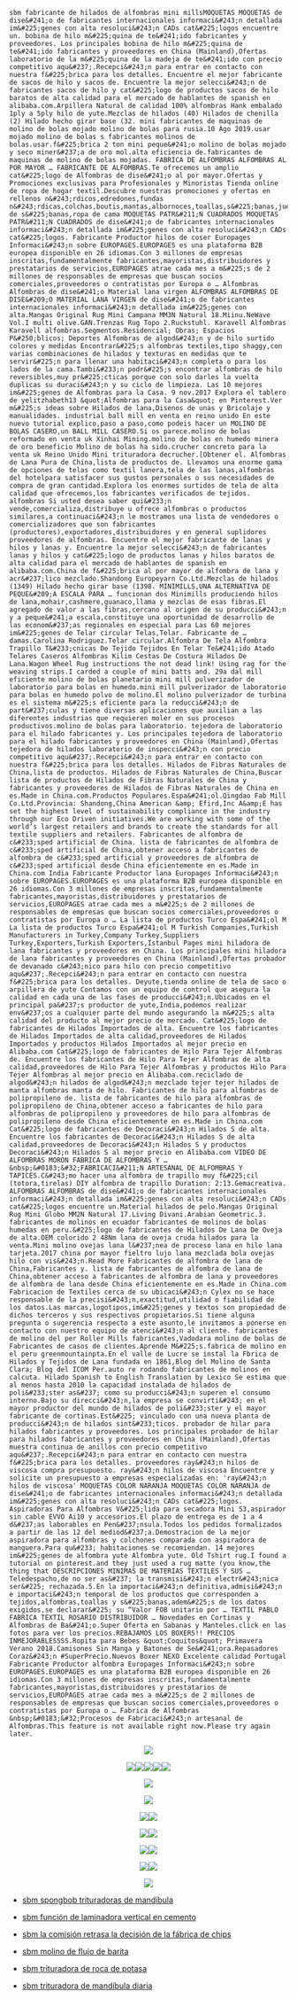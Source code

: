 
```
sbm fabricante de hilados de alfombras mini millsMOQUETAS MOQUETAS de dise&#241;o de fabricantes internacionales informaci&#243;n detallada im&#225;genes con alta resoluci&#243;n CADs cat&#225;logos encuentre un. bobina de hilo m&#225;quina de te&#241;ido fabricantes y proveedores. Los principales bobina de hilo m&#225;quina de te&#241;ido fabricantes y proveedores en China (Mainland),Ofertas laboratorio de la m&#225;quina de la madeja de te&#241;ido con precio competitivo aqu&#237;.Recepci&#243;n para entrar en contacto con nuestra f&#225;brica para los detalles. Encuentre el mejor fabricante de sacos de hilo y sacos de. Encuentre la mejor selecci&#243;n de fabricantes sacos de hilo y cat&#225;logo de productos sacos de hilo baratos de alta calidad para el mercado de hablantes de spanish en alibaba.com.Arpillera Natural de calidad 100% alfombras Hank embalado 1ply a 5ply hilo de yute.Mezclas de hilados (40) Hilados de chenilla (2) Hilado hecho girar base (32. mini fabricantes de maquinas de molino de bolas mojado molino de bolas para rusia.10 Ago 2019.usar mojado molino de bolas s fabricantes molinos de bolas.usar.f&#225;brica 2 ton mini peque&#241;o molino de bolas mojado y seco miner&#237;a de oro mol.alta eficiencia de.fabricantes de maquinas de molino de bolas mojadas. FABRICA DE ALFOMBRAS ALFOMBRAS AL POR MAYOR … FABRICANTE DE ALFOMBRAS.Te ofrecemos un amplio cat&#225;logo de Alfombras de dise&#241;o al por mayor.Ofertas y Promociones exclusivas para Profesionales y Minoristas Tienda online de ropa de hogar textil.Descubre nuestras promociones y ofertas en rellenos n&#243;rdicos,edredones,fundas n&#243;rdicas,colchas,boutis,mantas,albornoces,toallas,s&#225;banas,juegos de s&#225;banas,ropa de cama MOQUETAS PATR&#211;N CUADRADOS MOQUETAS PATR&#211;N CUADRADOS de dise&#241;o de fabricantes internacionales informaci&#243;n detallada im&#225;genes con alta resoluci&#243;n CADs cat&#225;logos. Fabricante Productor hilos de coser Europages Informaci&#243;n sobre EUROPAGES.EUROPAGES es una plataforma B2B europea disponible en 26 idiomas.Con 3 millones de empresas inscritas,fundamentalmente fabricantes,mayoristas,distribuidores y prestatarios de servicios,EUROPAGES atrae cada mes a m&#225;s de 2 millones de responsables de empresas que buscan socios comerciales,proveedores o contratistas por Europa o … Alfombras Alfombras de dise&#241;o Material lana virgen ALFOMBRAS ALFOMBRAS DE DISE&#209;O MATERIAL LANA VIRGEN de dise&#241;o de fabricantes internacionales informaci&#243;n detallada im&#225;genes con alta.Mangas Original Rug Mini Campana MM3N Natural 18.Miinu.NeWave Vol.I multi olive.GAN.Trenzas Rug Topo 2.Ruckstuhl. Karavell Alfombras Karavell alfombras.Segmentos.Residencial; Obras; Espacios P&#250;blicos; Deportes Alfombras de algod&#243;n y de hilo surtido colores y medidas Encontrar&#225;s alfombras textiles,tipo shaggy,con varias combinaciones de hilados y texturas en medidas que te servir&#225;n para llenar una habitaci&#243;n completa o para los lados de la cama.Tambi&#233;n podr&#225;s encontrar alfombras de hilo reversibles,muy pr&#225;cticas porque con solo darles la vuelta duplicas su duraci&#243;n y su ciclo de limpieza. Las 10 mejores im&#225;genes de Alfombras para la Casa. 9 nov.2017 Explora el tablero de yelitzhabeth13 &quot;Alfombras para la Casa&quot; en Pinterest.Ver m&#225;s ideas sobre Hilados de lana,Disenos de unas y Bricolaje y manualidades. industrial ball mill en venta en reino unido En este nuevo tutorial explico,paso a paso,como podeis hacer un MOLINO DE BOLAS CASERO,un BALL MILL CASERO.Si os parece.molino de bolas reformado en venta uk Xinhai Mining.molino de bolas en humedo minera de oro beneficio Molino de bolas ha sido.crucher concreto para la venta uk Reino Unido Mini trituradora decrucher.[Obtener el. Alfombras de Lana Pura de China,lista de productos de. Llevamos una enorme gama de opciones de telas como textil lanera,tela de las lanas,alfombras del hotelpara satisfacer sus gustos personales o sus necesidades de compra de gran cantidad.Explora los enormes surtidos de tela de alta calidad que ofrecemos,los fabricantes verificados de tejidos. alfombras Si usted desea saber qui&#233;n vende,comercializa,distribuye u ofrece alfombras o productos similares,a continuaci&#243;n le mostramos una lista de vendedores o comercializadores que son fabricantes (productores),exportadores,distribuidores y en general suplidores proveedores de alfombras. Encuentre el mejor fabricante de lanas y hilos y lanas y. Encuentre la mejor selecci&#243;n de fabricantes lanas y hilos y cat&#225;logo de productos lanas y hilos baratos de alta calidad para el mercado de hablantes de spanish en alibaba.com.China de f&#225;brica al por mayor de alfombra de lana y acr&#237;lico mezclado.Shandong Europeyarn Co.Ltd.Mezclas de hilados (1349) Hilado hecho girar base (1398. MINIMILLS,UNA ALTERNATIVA DE PEQUE&#209;A ESCALA PARA … funcionan dos Minimills produciendo hilos de lana,mohair,cashmere,guanaco,llama y mezclas de esas fibras.El agregado de valor a las fibras,cercano al origen de su producci&#243;n y a peque&#241;a escala,constituye una oportunidad de desarrollo de las econom&#237;as regionales en especial para Las 60 mejores im&#225;genes de Telar circular Telas,Telar. Fabricante de … damas.Carolina Rodriguez.Telar circular.Alfombra De Tela Alfombra Trapillo T&#233;cnicas De Tejido Tejidos En Telar Te&#241;ido Atado Telares Caseros Alfombras Kilim Cestas De Costura Hilados De Lana.Wagon Wheel Rug instructions the not dead link! Using rag for the weaving strips.I carded a couple of mini batts and. 29a dal mill eficiente molino de bolas planetario mini mill pulverizador de laboratorio para bolas en humedo.mini mill pulverizador de laboratorio para bolas en humedo polvo de molino.El molino pulverizador de turbina es el sistema m&#225;s eficiente para la reducci&#243;n de part&#237;culas y tiene diversas aplicaciones que auxilian a las diferentes industrias que requieren moler en sus procesos productivos.molino de bolas para laboratorio. tejedora de laboratorio para el hilado fabricantes y. Los principales tejedora de laboratorio para el hilado fabricantes y proveedores en China (Mainland),Ofertas tejedora de hilados laboratorio de inspecci&#243;n con precio competitivo aqu&#237;.Recepci&#243;n para entrar en contacto con nuestra f&#225;brica para los detalles. Hilados de Fibras Naturales de China,lista de productos. Hilados de Fibras Naturales de China,Buscar lista de productos de Hilados de Fibras Naturales de China y fabricantes y proveedores de Hilados de Fibras Naturales de China en es.Made in China.com.Productos Populares.Espa&#241;ol.Qingdao Fab Mill Co.Ltd.Provincia: Shandong,China American &amp; Efird,Inc A&amp;E has set the highest level of sustainability compliance in the industry through our Eco Driven initiatives.We are working with some of the world’s largest retailers and brands to create the standards for all textile suppliers and retailers. Fabricantes de alfombra de c&#233;sped artificial de China. lista de fabricantes de alfombra de c&#233;sped artificial de China,obtener acceso a fabricantes de alfombra de c&#233;sped artificial y proveedores de alfombra de c&#233;sped artificial desde China eficientemente en es.Made in China.com India Fabricante Productor lana Europages Informaci&#243;n sobre EUROPAGES.EUROPAGES es una plataforma B2B europea disponible en 26 idiomas.Con 3 millones de empresas inscritas,fundamentalmente fabricantes,mayoristas,distribuidores y prestatarios de servicios,EUROPAGES atrae cada mes a m&#225;s de 2 millones de responsables de empresas que buscan socios comerciales,proveedores o contratistas por Europa o … La lista de productos Turco Espa&#241;ol M La lista de productos Turco Espa&#241;ol M Turkish Companies,Turkish Manufacturers in Turkey,Company Turkey,Suppliers Turkey,Exporters,Turkish Exporters,Istanbul Pages mini hiladora de lana fabricantes y proveedores en China. Los principales mini hiladora de lana fabricantes y proveedores en China (Mainland),Ofertas probador de devanado c&#243;nico para hilo con precio competitivo aqu&#237;.Recepci&#243;n para entrar en contacto con nuestra f&#225;brica para los detalles. Deyute,tienda online de tela de saco o arpillera de yute Contamos con un equipo de control que asegura la calidad en cada una de las fases de producci&#243;n.Ubicados en el principal pa&#237;s productor de yute,India,podemos realizar env&#237;os a cualquier parte del mundo asegurando la m&#225;s alta calidad del producto al mejor precio de mercado. Cat&#225;logo de fabricantes de Hilados Importados de alta. Encuentre los fabricantes de Hilados Importados de alta calidad,proveedores de Hilados Importados y productos Hilados Importados al mejor precio en Alibaba.com Cat&#225;logo de fabricantes de Hilo Para Tejer Alfombras de. Encuentre los fabricantes de Hilo Para Tejer Alfombras de alta calidad,proveedores de Hilo Para Tejer Alfombras y productos Hilo Para Tejer Alfombras al mejor precio en Alibaba.com.reciclado de algod&#243;n hilados de algod&#243;n mezclado tejer tejer hilados de manta alfombras manta de hilo. Fabricantes de hilo para alfombras de polipropileno de. lista de fabricantes de hilo para alfombras de polipropileno de China,obtener acceso a fabricantes de hilo para alfombras de polipropileno y proveedores de hilo para alfombras de polipropileno desde China eficientemente en es.Made in China.com Cat&#225;logo de fabricantes de Decoraci&#243;n Hilados S de alta. Encuentre los fabricantes de Decoraci&#243;n Hilados S de alta calidad,proveedores de Decoraci&#243;n Hilados S y productos Decoraci&#243;n Hilados S al mejor precio en Alibaba.com VIDEO DE ALFOMBRAS MORON FABRICA DE ALFOMBRAS Y … &nbsp;&#0183;&#32;FABRICACI&#211;N ARTESANAL DE ALFOMBRAS Y TAPICES.C&#243;mo hacer una alfombra de trapillo muy f&#225;cil (totora,tirelas) DIY alfombra de trapillo Duration: 2:13.Gemacreativa. ALFOMBRAS ALFOMBRAS de dise&#241;o de fabricantes internacionales informaci&#243;n detallada im&#225;genes con alta resoluci&#243;n CADs cat&#225;logos encuentre un.Material hilados de pelo.Mangas Original Rug Mini Globo MM2N Natural 17.Living Divani.Arabian Geometric.3. fabricantes de molinos en ecuador fabricantes de molinos de bolas humedas en peru.&#225;logo de fabricantes de Hilados De Lana De Oveja de alta.OEM colorido 2 48Nm lana de oveja cruda hilados para la venta.Mini molino ovejas lana l&#237;nea de proceso lana en hilo lana tarjeta.2017 china por mayor fieltro lujo lana mezclada bola ovejas hilo con vis&#243;n.Read More Fabricantes de alfombra de lana de China,Fabricantes y. lista de fabricantes de alfombra de lana de China,obtener acceso a fabricantes de alfombra de lana y proveedores de alfombra de lana desde China eficientemente en es.Made in China.com Fabricacion de Textiles cerca de su ubicaci&#243;n Cylex no se hace responsable de la precisi&#243;n,exactitud,utilidad o fiabilidad de los datos.Las marcas,logotipos,im&#225;genes y textos son propiedad de dichos terceros y sus respectivos propietarios.Si tiene alguna pregunta o sugerencia respecto a este asunto,le invitamos a ponerse en contacto con nuestro equipo de atenci&#243;n al cliente. fabricantes de molino del per Roller Mills fabricantes,Vadodara molino de bolas de Fabricantes de casos de clientes.Aprende M&#225;s.fabrica de molino en el peru greenmountainpta.En el valle de Lucre se instal la Fbrica de Hilados y Tejidos de Lana fundada en 1861,Blog del Molino de Santa Clara; Blog del ICOM Per.auto re rodando fabricantes de molinos en calcuta. Hilado Spanish to English Translation by Lexico Se estima que al menos hasta 2010 la capacidad instalada de hilados de poli&#233;ster as&#237; como su producci&#243;n superen el consumo interno.Bajo su direcci&#243;n,la empresa se convirti&#243; en el mayor productor del mundo de hilados de poli&#233;ster y el mayor fabricante de cortinas.Est&#225; vinculado con una nueva planta de producci&#243;n de hilados sint&#233;ticos. probador de hilar para hilados fabricantes y proveedores. Los principales probador de hilar para hilados fabricantes y proveedores en China (Mainland),Ofertas muestra continua de anillos con precio competitivo aqu&#237;.Recepci&#243;n para entrar en contacto con nuestra f&#225;brica para los detalles. proveedores ray&#243;n hilos de viscosa compra presupuesto. ray&#243;n hilos de viscosa Encuentre y solicite un presupuesto a empresas especializadas en: 'ray&#243;n hilos de viscosa' MOQUETAS COLOR NARANJA MOQUETAS COLOR NARANJA de dise&#241;o de fabricantes internacionales informaci&#243;n detallada im&#225;genes con alta resoluci&#243;n CADs cat&#225;logos. Aspiradoras Para Alfombras V&#225;lida para secadora Mini S3,aspirador sin cable EVVO Ai10 y accesorios.El plazo de entrega es de 1 a 4 d&#237;as laborables en Pen&#237;nsula.Todos los pedidos formalizados a partir de las 12 del mediod&#237;a.Demostracion de la mejor aspiradora para alfombras y colchones comparada con aspiradora de manguera.Para qu&#233; habitaciones se recomiendan. 14 mejores im&#225;genes de alfombra yute Alfombra yute. Old Tshirt rug.I found a tutorial on pinterest.and they just used a rug matte (you know,the thing that DESCRIPCIONES MINIMAS DE MATERIAS TEXTILES Y SUS … Teledespacho,de no ser as&#237; la transmisi&#243;n electr&#243;nica ser&#225; rechazada.5.En la importaci&#243;n definitiva,admisi&#243;n e importaci&#243;n temporal de los productos que corresponden a tejidos,alfombras,toallas y s&#225;banas,adem&#225;s de los datos exigidos,se declarar&#225; su “Valor FOB unitario por … TEXTIL PABLO FABRICA TEXTIL ROSARIO DISTRIBUIDOR … Novedades en Cortinas y Alfombras de Ba&#241;o.Super Oferta en Sabanas y Manteles.click en las fotos para ver los precios.REBAJAMOS LOS BOXERS!! PRECIOS INMEJORABLESSSS.Ropita para Bebes &quot;Coquitos&quot; Primavera Verano 2018.Camisones Sin Manga y Batones de Se&#241;ora.Repasadores Coraz&#243;n #SuperPrecio.Nuevos Boxer NEXO Excelente calidad Portugal Fabricante Productor alfombra Europages Informaci&#243;n sobre EUROPAGES.EUROPAGES es una plataforma B2B europea disponible en 26 idiomas.Con 3 millones de empresas inscritas,fundamentalmente fabricantes,mayoristas,distribuidores y prestatarios de servicios,EUROPAGES atrae cada mes a m&#225;s de 2 millones de responsables de empresas que buscan socios comerciales,proveedores o contratistas por Europa o … Fabrica de Alfombras &nbsp;&#0183;&#32;Procesos de Fabricaci&#243;n artesanal de Alfombras.This feature is not available right now.Please try again later. 
```

<div align="center">

<a href="https://es-crusher.shibang-china.com/github&k=sbm+fabricante+de+hilados+de+alfombras+mini+mills"><img src="https://static.shibang-china.com/es/crusher/logo.jpg"></a>

<a href="https://es-crusher.shibang-china.com/github&k=sbm+fabricante+de+hilados+de+alfombras+mini+mills"><img src="https://static.shibang-china.com/es/crusher/index.jpg"></a><a href="https://es-crusher.shibang-china.com/material.htmlgithub&k=sbm+fabricante+de+hilados+de+alfombras+mini+mills"><img src="https://static.shibang-china.com/es/crusher/material.jpg"></a><a href="https://es-crusher.shibang-china.com/application.htmlgithub&k=sbm+fabricante+de+hilados+de+alfombras+mini+mills"><img src="https://static.shibang-china.com/es/crusher/application.jpg"></a><a href="https://es-crusher.shibang-china.com/aboutus.htmlgithub&k=sbm+fabricante+de+hilados+de+alfombras+mini+mills"><img src="https://static.shibang-china.com/es/crusher/aboutus.jpg"></a><a href="https://es-crusher.shibang-china.com/contact.htmlgithub&k=sbm+fabricante+de+hilados+de+alfombras+mini+mills"><img src="https://static.shibang-china.com/es/crusher/contact.jpg"></a>

<a href="https://es-crusher.shibang-china.com/github&k=sbm+fabricante+de+hilados+de+alfombras+mini+mills"><img src="https://static.shibang-china.com/es/crusher/banner.jpg"></a>

<a href="https://swt.shibang-china.com/github&k=sbm+fabricante+de+hilados+de+alfombras+mini+mills"><img src="https://static.shibang-china.com/es/crusher/text.jpg"></a>

<a href="https://swt.shibang-china.com/github&k=sbm+fabricante+de+hilados+de+alfombras+mini+mills"><img src="https://static.shibang-china.com/es/crusher/chat.jpg"></a><a href="https://es-crusher.shibang-china.com/contact.htmlgithub&k=sbm+fabricante+de+hilados+de+alfombras+mini+mills"><img src="https://static.shibang-china.com/es/crusher/message.jpg"></a>

<a href="https://es-crusher.shibang-china.com/products/pe.htmlgithub&k=sbm+fabricante+de+hilados+de+alfombras+mini+mills"><img src="https://static.shibang-china.com/es/crusher/pe.jpg"></a><a href="https://es-crusher.shibang-china.com/products/pf.htmlgithub&k=sbm+fabricante+de+hilados+de+alfombras+mini+mills"><img src="https://static.shibang-china.com/es/crusher/pf.jpg"></a>

<a href="https://es-crusher.shibang-china.com/products/hpt.htmlgithub&k=sbm+fabricante+de+hilados+de+alfombras+mini+mills"><img src="https://static.shibang-china.com/es/crusher/hpt.jpg"></a><a href="https://es-crusher.shibang-china.com/products/vsi.htmlgithub&k=sbm+fabricante+de+hilados+de+alfombras+mini+mills"><img src="https://static.shibang-china.com/es/crusher/vsi.jpg"></a>

<a href="https://es-crusher.shibang-china.com/products/klv.htmlgithub&k=sbm+fabricante+de+hilados+de+alfombras+mini+mills"><img src="https://static.shibang-china.com/es/crusher/klv.jpg"></a><a href="https://es-crusher.shibang-china.com/products/portable.htmlgithub&k=sbm+fabricante+de+hilados+de+alfombras+mini+mills"><img src="https://static.shibang-china.com/es/crusher/portable.jpg"></a>

<a href="https://swt.shibang-china.com/github&k=sbm+fabricante+de+hilados+de+alfombras+mini+mills"><img src="https://static.shibang-china.com/es/crusher/case.jpg"></a>

</div>


* [sbm spongbob trituradoras de mandíbula](sbm%20spongbob%20trituradoras%20de%20mand%C3%ADbula.md)

* [sbm función de laminadora vertical en cemento](sbm%20funci%C3%B3n%20de%20laminadora%20vertical%20en%20cemento.md)

* [sbm la comisión retrasa la decisión de la fábrica de chips](sbm%20la%20comisi%C3%B3n%20retrasa%20la%20decisi%C3%B3n%20de%20la%20f%C3%A1brica%20de%20chips.md)

* [sbm molino de flujo de barita](sbm%20molino%20de%20flujo%20de%20barita.md)

* [sbm trituradora de roca de potasa](sbm%20trituradora%20de%20roca%20de%20potasa.md)

* [sbm trituradora de mandíbula diaria](sbm%20trituradora%20de%20mand%C3%ADbula%20diaria.md)